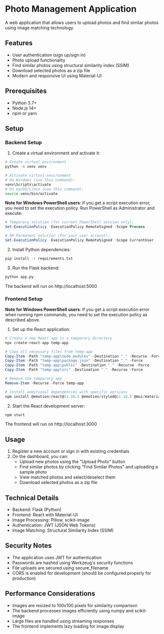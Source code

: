 # Photo Management Application

A web application that allows users to upload photos and find similar photos using image matching technology.

## Features

- User authentication (sign up/sign in)
- Photo upload functionality
- Find similar photos using structural similarity index (SSIM)
- Download selected photos as a zip file
- Modern and responsive UI using Material-UI

## Prerequisites

- Python 3.7+
- Node.js 14+
- npm or yarn

## Setup

### Backend Setup

1. Create a virtual environment and activate it:
```bash
# Create virtual environment
python -m venv venv

# Activate virtual environment
# On Windows (use this command):
venv\Scripts\activate
# On macOS/Linux (use this command):
source venv/bin/activate
```

**Note for Windows PowerShell users**: If you get a script execution error, you need to set the execution policy. Run PowerShell as Administrator and execute:
```powershell
# Temporary solution (for current PowerShell session only):
Set-ExecutionPolicy -ExecutionPolicy RemoteSigned -Scope Process

# OR Permanent solution (for your user account):
Set-ExecutionPolicy -ExecutionPolicy RemoteSigned -Scope CurrentUser
```

2. Install Python dependencies:
```bash
pip install -r requirements.txt
```

3. Run the Flask backend:
```bash
python app.py
```

The backend will run on http://localhost:5000

### Frontend Setup

**Note for Windows PowerShell users**: If you get a script execution error when running npm commands, you need to set the execution policy as described above.

1. Set up the React application:
```powershell
# Create a new React app in a temporary directory
npx create-react-app temp-app

# Copy all necessary files from temp-app
Copy-Item -Path "temp-app\node_modules" -Destination "." -Recurse -Force
Copy-Item -Path "temp-app\package.json" -Destination "." -Force
Copy-Item -Path "temp-app\public" -Destination "." -Recurse -Force
Copy-Item -Path "temp-app\src" -Destination "." -Recurse -Force

# Remove the temporary app
Remove-Item -Recurse -Force temp-app

# Install additional dependencies with specific versions
npm install @emotion/react@11.10.5 @emotion/styled@11.10.5 @mui/material@5.11.11 @mui/icons-material@5.11.11 axios@1.3.4 react-router-dom@6.8.2 --legacy-peer-deps
```

2. Start the React development server:
```bash
npm start
```

The frontend will run on http://localhost:3000

## Usage

1. Register a new account or sign in with existing credentials
2. On the dashboard, you can:
   - Upload new photos using the "Upload Photo" button
   - Find similar photos by clicking "Find Similar Photos" and uploading a sample photo
   - View matched photos and select/deselect them
   - Download selected photos as a zip file

## Technical Details

- Backend: Flask (Python)
- Frontend: React with Material-UI
- Image Processing: Pillow, scikit-image
- Authentication: JWT (JSON Web Tokens)
- Image Matching: Structural Similarity Index (SSIM)

## Security Notes

- The application uses JWT for authentication
- Passwords are hashed using Werkzeug's security functions
- File uploads are secured using secure_filename
- CORS is enabled for development (should be configured properly for production)

## Performance Considerations

- Images are resized to 100x100 pixels for similarity comparison
- The backend processes images efficiently using numpy and scikit-image
- Large files are handled using streaming responses
- The frontend implements lazy loading for image display